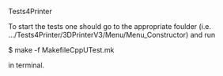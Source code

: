 Tests4Printer

To start the tests one should go to the appropriate foulder (i.e. .../Tests4Printer/3DPrinterV3/Menu/Menu_Constructor) and run

$ make -f MakefileCppUTest.mk

in terminal.
